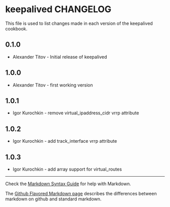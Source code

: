keepalived CHANGELOG
====================

This file is used to list changes made in each version of the keepalived cookbook.

0.1.0
-----
- Alexander Titov - Initial release of keepalived

1.0.0
-----
- Alexander Titov - first working version

1.0.1
-----
- Igor Kurochkin - remove virtual_ipaddress_cidr vrrp attribute

1.0.2
-----
- Igor Kurochkin - add track_interface vrrp attribute

1.0.3
-----
- Igor Kurochkin - add array support for virtual_routes

- - -
Check the [Markdown Syntax Guide](http://daringfireball.net/projects/markdown/syntax) for help with Markdown.

The [Github Flavored Markdown page](http://github.github.com/github-flavored-markdown/) describes the differences between markdown on github and standard markdown.
